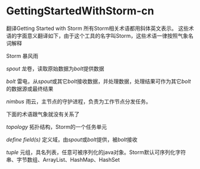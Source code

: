 GettingStartedWithStorm-cn
==========================

翻译Getting Started with Storm
所有Storm相关术语都用斜体英文表示。
这些术语的字面意义翻译如下，由于这个工具的名字叫Storm，这些术语一律按照气象名词解释

Storm    暴风雨

*spout*  龙卷，读取原始数据为*bolt*提供数据

*bolt*   雷电，从*spout*或其它*bolt*接收数据，并处理数据，处理结果可作为其它*bolt*的数据源或最终结果

*nimbus* 雨云，主节点的守护进程，负责为工作节点分发任务。

下面的术语跟气象就没有关系了

*topology* 拓扑结构，Storm的一个任务单元

*define field(s)* 定义域，由*spout*或*bolt*提供，被*bolt*接收

*tuple* 元组，具名列表，任意可被序列化的java对象。Storm默认可序列化字符串、字节数组、ArrayList、HashMap、HashSet
